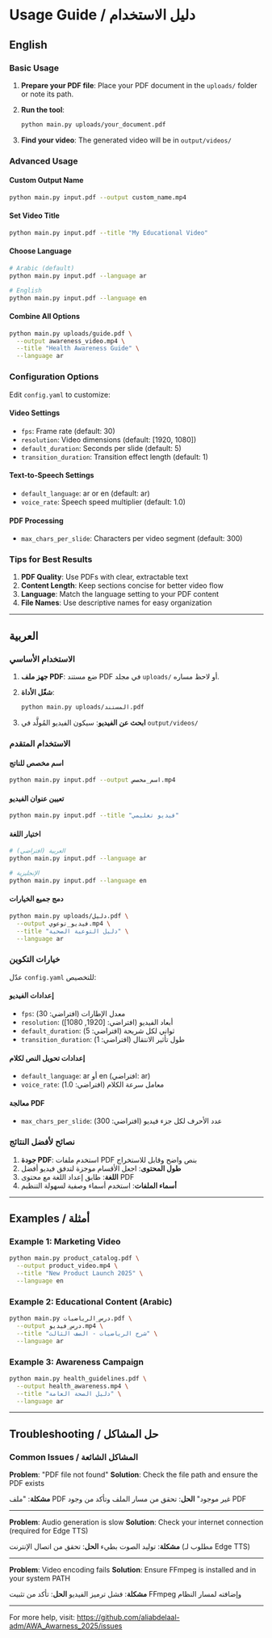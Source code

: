 # Usage Guide / دليل الاستخدام

## English

### Basic Usage

1. **Prepare your PDF file**: Place your PDF document in the `uploads/` folder or note its path.

2. **Run the tool**:
   ```bash
   python main.py uploads/your_document.pdf
   ```

3. **Find your video**: The generated video will be in `output/videos/`

### Advanced Usage

#### Custom Output Name
```bash
python main.py input.pdf --output custom_name.mp4
```

#### Set Video Title
```bash
python main.py input.pdf --title "My Educational Video"
```

#### Choose Language
```bash
# Arabic (default)
python main.py input.pdf --language ar

# English
python main.py input.pdf --language en
```

#### Combine All Options
```bash
python main.py uploads/guide.pdf \
  --output awareness_video.mp4 \
  --title "Health Awareness Guide" \
  --language ar
```

### Configuration Options

Edit `config.yaml` to customize:

#### Video Settings
- `fps`: Frame rate (default: 30)
- `resolution`: Video dimensions (default: [1920, 1080])
- `default_duration`: Seconds per slide (default: 5)
- `transition_duration`: Transition effect length (default: 1)

#### Text-to-Speech Settings
- `default_language`: ar or en (default: ar)
- `voice_rate`: Speech speed multiplier (default: 1.0)

#### PDF Processing
- `max_chars_per_slide`: Characters per video segment (default: 300)

### Tips for Best Results

1. **PDF Quality**: Use PDFs with clear, extractable text
2. **Content Length**: Keep sections concise for better video flow
3. **Language**: Match the language setting to your PDF content
4. **File Names**: Use descriptive names for easy organization

---

## العربية

### الاستخدام الأساسي

1. **جهز ملف PDF**: ضع مستند PDF في مجلد `uploads/` أو لاحظ مساره.

2. **شغّل الأداة**:
   ```bash
   python main.py uploads/المستند.pdf
   ```

3. **ابحث عن الفيديو**: سيكون الفيديو المُولَّد في `output/videos/`

### الاستخدام المتقدم

#### اسم مخصص للناتج
```bash
python main.py input.pdf --output اسم_مخصص.mp4
```

#### تعيين عنوان الفيديو
```bash
python main.py input.pdf --title "فيديو تعليمي"
```

#### اختيار اللغة
```bash
# العربية (افتراضي)
python main.py input.pdf --language ar

# الإنجليزية
python main.py input.pdf --language en
```

#### دمج جميع الخيارات
```bash
python main.py uploads/دليل.pdf \
  --output فيديو_توعوي.mp4 \
  --title "دليل التوعية الصحية" \
  --language ar
```

### خيارات التكوين

عدّل `config.yaml` للتخصيص:

#### إعدادات الفيديو
- `fps`: معدل الإطارات (افتراضي: 30)
- `resolution`: أبعاد الفيديو (افتراضي: [1920, 1080])
- `default_duration`: ثواني لكل شريحة (افتراضي: 5)
- `transition_duration`: طول تأثير الانتقال (افتراضي: 1)

#### إعدادات تحويل النص لكلام
- `default_language`: ar أو en (افتراضي: ar)
- `voice_rate`: معامل سرعة الكلام (افتراضي: 1.0)

#### معالجة PDF
- `max_chars_per_slide`: عدد الأحرف لكل جزء فيديو (افتراضي: 300)

### نصائح لأفضل النتائج

1. **جودة PDF**: استخدم ملفات PDF بنص واضح وقابل للاستخراج
2. **طول المحتوى**: اجعل الأقسام موجزة لتدفق فيديو أفضل
3. **اللغة**: طابق إعداد اللغة مع محتوى PDF
4. **أسماء الملفات**: استخدم أسماء وصفية لسهولة التنظيم

---

## Examples / أمثلة

### Example 1: Marketing Video
```bash
python main.py product_catalog.pdf \
  --output product_video.mp4 \
  --title "New Product Launch 2025" \
  --language en
```

### Example 2: Educational Content (Arabic)
```bash
python main.py درس_الرياضيات.pdf \
  --output درس_فيديو.mp4 \
  --title "شرح الرياضيات - الصف الثالث" \
  --language ar
```

### Example 3: Awareness Campaign
```bash
python main.py health_guidelines.pdf \
  --output health_awareness.mp4 \
  --title "دليل الصحة العامة" \
  --language ar
```

---

## Troubleshooting / حل المشاكل

### Common Issues / المشاكل الشائعة

**Problem**: "PDF file not found"
**Solution**: Check the file path and ensure the PDF exists

**مشكلة**: "ملف PDF غير موجود"
**الحل**: تحقق من مسار الملف وتأكد من وجود PDF

---

**Problem**: Audio generation is slow
**Solution**: Check your internet connection (required for Edge TTS)

**مشكلة**: توليد الصوت بطيء
**الحل**: تحقق من اتصال الإنترنت (مطلوب لـ Edge TTS)

---

**Problem**: Video encoding fails
**Solution**: Ensure FFmpeg is installed and in your system PATH

**مشكلة**: فشل ترميز الفيديو
**الحل**: تأكد من تثبيت FFmpeg وإضافته لمسار النظام

---

For more help, visit: https://github.com/aliabdelaal-adm/AWA_Awarness_2025/issues
